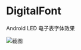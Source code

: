 # DigitalFont
Android LED 电子表字体效果

![截图](https://github.com/fuyukang/DigitalFont/blob/master/demo.png)
